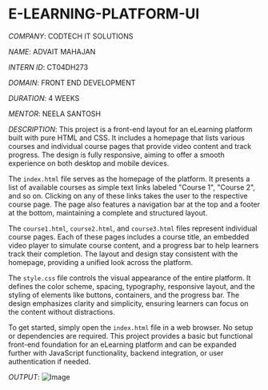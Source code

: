 # E-LEARNING-PLATFORM-UI

*COMPANY*: CODTECH IT SOLUTIONS

*NAME*: ADVAIT MAHAJAN

*INTERN ID*: CT04DH273

*DOMAIN*: FRONT END DEVELOPMENT

*DURATION*: 4 WEEKS

*MENTOR*: NEELA SANTOSH

*DESCRIPTION*: This project is a front-end layout for an eLearning platform built with pure HTML and CSS. It includes a homepage that lists various courses and individual course pages that provide video content and track progress. The design is fully responsive, aiming to offer a smooth experience on both desktop and mobile devices.

The `index.html` file serves as the homepage of the platform. It presents a list of available courses as simple text links labeled "Course 1", "Course 2", and so on. Clicking on any of these links takes the user to the respective course page. The page also features a navigation bar at the top and a footer at the bottom, maintaining a complete and structured layout.

The `course1.html`, `course2.html`, and `course3.html` files represent individual course pages. Each of these pages includes a course title, an embedded video player to simulate course content, and a progress bar to help learners track their completion. The layout and design stay consistent with the homepage, providing a unified look across the platform.

The `style.css` file controls the visual appearance of the entire platform. It defines the color scheme, spacing, typography, responsive layout, and the styling of elements like buttons, containers, and the progress bar. The design emphasizes clarity and simplicity, ensuring learners can focus on the content without distractions.

To get started, simply open the `index.html` file in a web browser. No setup or dependencies are required. This project provides a basic but functional front-end foundation for an eLearning platform and can be expanded further with JavaScript functionality, backend integration, or user authentication if needed.

*OUTPUT*: ![Image](https://github.com/user-attachments/assets/53dfc98b-4eb3-4a0f-8aec-333230db2a6e)
